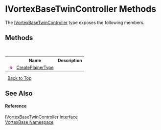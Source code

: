# IVortexBaseTwinController Methods
 

The <a href="T_VortexBase_IVortexBaseTwinController.md">IVortexBaseTwinController</a> type exposes the following members.


## Methods
&nbsp;<table><tr><th></th><th>Name</th><th>Description</th></tr><tr><td>![Public method](media/pubmethod.gif "Public method")</td><td><a href="M_VortexBase_IVortexBaseTwinController_CreatePlainerType.md">CreatePlainerType</a></td><td /></tr></table>&nbsp;
<a href="#ivortexbasetwincontroller-methods">Back to Top</a>

## See Also


#### Reference
<a href="T_VortexBase_IVortexBaseTwinController.md">IVortexBaseTwinController Interface</a><br /><a href="N_VortexBase.md">VortexBase Namespace</a><br />